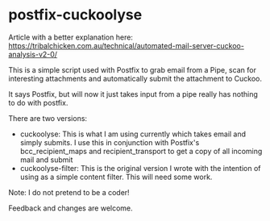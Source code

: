 # postfix-cuckoolyse

Article with a better explanation here: https://tribalchicken.com.au/technical/automated-mail-server-cuckoo-analysis-v2-0/

This is a simple script used with Postfix to grab email from a Pipe, scan for interesting attachments and automatically submit the attachment to Cuckoo.

It says Postfix, but will now it just takes input from a pipe really has nothing to do with postfix.

There are two versions:

- cuckoolyse: This is what I am using currently which takes email and simply submits. I use this in conjunction with Postfix's bcc_recipient_maps and recipient_transport to get a copy of all incoming mail and submit
- cuckoolyse-filter: This is the original version I wrote with the intention of using as a simple content filter. This will need some work.

Note: I do not pretend to be a coder!

Feedback and changes are welcome.
